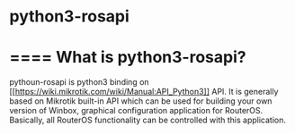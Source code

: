 # python3-rosapi

====
What is python3-rosapi?
====

pythoun-rosapi is python3 binding on [[https://wiki.mikrotik.com/wiki/Manual:API_Python3]] API. 
It is generally based on Mikrotik built-in API which can be used for building your own version of Winbox, graphical configuration application for RouterOS. Basically, all RouterOS functionality can be controlled with this application.

